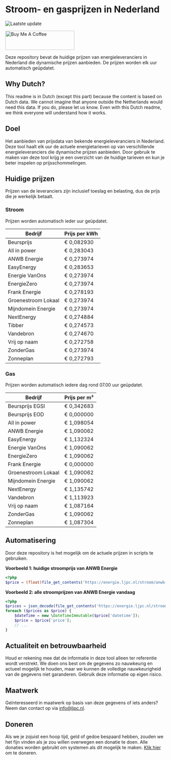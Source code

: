 # Stroom- en gasprijzen in Nederland

![Laatste update](https://img.shields.io/badge/laatste%20update-2023--12--15%2001%3A00%20CET-brightgreen)

<a href="https://www.buymeacoffee.com/Lars-" target="_blank"><img src="https://cdn.buymeacoffee.com/buttons/v2/default-orange.png" alt="Buy Me A Coffee" height="60" style="height: 60px !important;width: 217px !important;" ></a>

Deze repository bevat de huidige prijzen van energieleveranciers in Nederland die dynamische prijzen aanbieden. De prijzen worden elk uur automatisch geüpdatet.

## Why Dutch?

This readme is in Dutch (except this part) because the content is based on Dutch data. We cannot imagine that anyone outside the Netherlands would need this data. If you do, please let us know. Even with this Dutch readme, we think
everyone will understand how it works.

## Doel

Het aanbieden van prijsdata van bekende energieleveranciers in Nederland. Deze tool haalt elk uur de actuele energietarieven op van verschillende energieleveranciers die dynamische prijzen aanbieden. Door gebruik te maken van deze tool
krijg je een overzicht van de huidige tarieven en kun je beter inspelen op prijsschommelingen.

## Huidige prijzen

Prijzen van de leveranciers zijn inclusief toeslag en belasting, dus de prijs die je werkelijk betaalt.

### Stroom

Prijzen worden automatisch ieder uur geüpdatet.

 Bedrijf | Prijs per kWh 
---------|---------------
Beursprijs | € 0,082930
All in power | € 0,283043
ANWB Energie | € 0,273974
EasyEnergy | € 0,283653
Energie VanOns | € 0,273974
EnergieZero | € 0,273974
Frank Energie | € 0,278193
Groenestroom Lokaal | € 0,273974
Mijndomein Energie | € 0,273974
NextEnergy | € 0,274884
Tibber | € 0,274573
Vandebron | € 0,274670
Vrij op naam | € 0,272758
ZonderGas | € 0,273974
Zonneplan | € 0,272793


### Gas

Prijzen worden automatisch iedere dag rond 07.00 uur geüpdatet.

 Bedrijf | Prijs per m³ 
---------|--------------
Beursprijs EGSI | € 0,342683
Beursprijs EOD | € 0,000000
All in power | € 1,098054
ANWB Energie | € 1,090062
EasyEnergy | € 1,132324
Energie VanOns | € 1,090062
EnergieZero | € 1,090062
Frank Energie | € 0,000000
Groenestroom Lokaal | € 1,090062
Mijndomein Energie | € 1,090062
NextEnergy | € 1,135742
Vandebron | € 1,113923
Vrij op naam | € 1,087164
ZonderGas | € 1,090062
Zonneplan | € 1,087304


## Automatisering

Door deze repository is het mogelijk om de actuele prijzen in scripts te gebruiken.

**Voorbeeld 1: huidige stroomprijs van ANWB Energie**

```php
<?php
$price = (float)file_get_contents('https://energie.ljpc.nl/stroom/anwb-energie-nu.txt');

```

**Voorbeeld 2: alle stroomprijzen van ANWB Energie vandaag**

```php
<?php
$prices = json_decode(file_get_contents('https://energie.ljpc.nl/stroom/all-in-power-vandaag.json'),true);
foreach ($prices as $price) {
    $dateTime = new \DateTimeImmutable($price['datetime']);
    $price = $price['price'];
    // ...
}
```

## Actualiteit en betrouwbaarheid

Houd er rekening mee dat de informatie in deze tool alleen ter referentie wordt verstrekt. We doen ons best om de gegevens zo nauwkeurig en actueel mogelijk te houden, maar we kunnen de volledige nauwkeurigheid van de gegevens niet
garanderen. Gebruik deze informatie op eigen risico.

## Maatwerk

Geïnteresseerd in maatwerk op basis van deze gegevens of iets anders? Neem dan contact op
via [info@ljpc.nl](mailto:info@ljpc.nl?subject=Energie%20prijzen).

## Doneren

Als we je zojuist een hoop tijd, geld of gedoe bespaard hebben, zouden we het fijn vinden als je zou willen overwegen een
donatie te doen. Alle donaties worden gebruikt om systemen als dit mogelijk te
maken. [Klik hier](https://www.buymeacoffee.com/Lars-) om te doneren.
